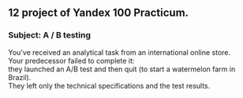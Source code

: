 ## 12 project of Yandex 100 Practicum.

### Subject: A / B testing

You've received an analytical task from an international online store. <br>
Your predecessor failed to complete it: <br>
they launched an A/B test and then quit (to start a watermelon farm in Brazil). <br>
They left only the technical specifications and the test results.




